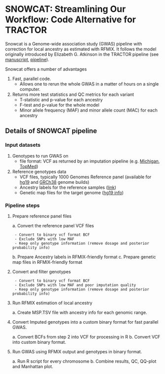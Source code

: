 # SNOWCAT: Streamlining Our Workflow: Code Alternative for TRACTOR

Snowcat is a Genome-wide association study (GWAS) pipeline with
correction for local ancestry as estimated with RFMIX.
It follows the model originally introduced by Elizabeth G. Atkinson in the TRACTOR pipeline
(see [manuscript](https://www.nature.com/articles/s41588-020-00766-y), 
[pipeline](https://github.com/Atkinson-Lab/Tractor)).

Snowcat offers a number of advantages

1. Fast, parallel code. 
    - Allows one to rerun the whole GWAS in a matter of hours on a single computer.
2. Returns more test statistics and QC metrics for each variant
    - T-statistic and p-value for each ancestry
    - F-test and p-value for the whole model
    - Minor allele frequency (MAF) and minor allele count (MAC) for each ancestry


## Details of SNOWCAT pipeline

### Input datasets

1. Genotypes to run GWAS on
    - file format: VCF as returned by an imputation pipeline 
(e.g. [Michigan](https://imputationserver.sph.umich.edu/), 
[TopMed](https://imputation.biodatacatalyst.nhlbi.nih.gov/))
2. Reference genotypes data
    - VCF files, typically 1000 Genomes Reference panel (available for
[hg19](http://hgdownload.cse.ucsc.edu/gbdb/hg19/1000Genomes/phase3/) and
[GRCh38](ftp://ftp.1000genomes.ebi.ac.uk/vol1/ftp/technical/reference/GRCh38_reference_genome/)
genome builds)
    - Ancestry labels for the reference samples ([link](http://ftp.1000genomes.ebi.ac.uk/vol1/ftp/release/20130502/integrated_call_samples_v3.20130502.ALL.panel))
    - Genetic map files for the target genome ([hg19 info](https://www.dropbox.com/s/slchsd0uyd4hii8/genetic_map_b37.zip))

### Pipeline steps

1. Prepare reference panel files

    a. Convert the reference panel VCF files

        - Convert to binary vcf format BCF
        - Exclude SNPs with low MAF
        - Keep only genotype information (remove dosage and posterior probability info)

    b. Prepare Ancestry labels in RFMIX-friendly format
    c. Prepare genetic map files in RFMIX-friendly format

2. Convert and filter genotypes

        - Convert to binary vcf format BCF
        - Exclude SNPs with low MAF and poor imputation quality
        - Keep only genotype information (remove dosage and posterior probability info)

3. Run RFMIX estimation of local ancestry

    a. Create MSP.TSV file with ancestry info for each genomic range.

4. Convert Imputed genotypes into a custom binary format for fast parallel GWAS.

    a. Convert BCFs from step 2 into VCF for processing in R
    b. Convert VCF into custom binary format.

5. Run GWAS using RFMIX output and genotypes in binary format.

    a. Run R script for every chromosome
    b. Combine results, QC, QQ-plot and Manhattan plot.









